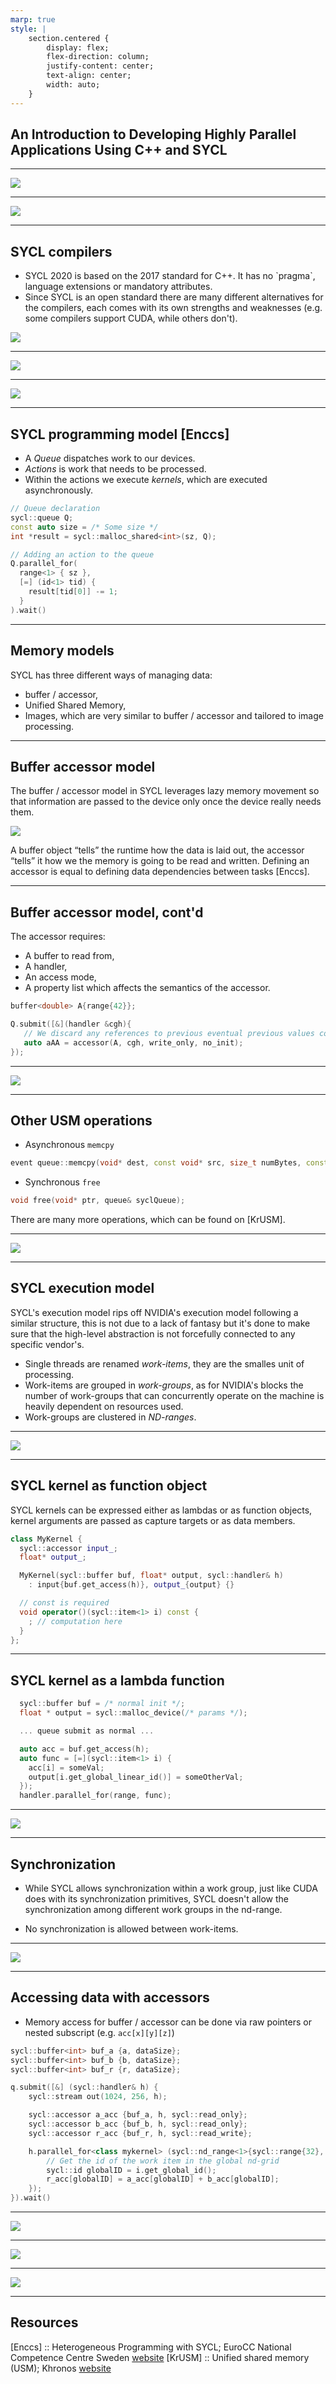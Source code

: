 ```yaml
---
marp: true
style: |
    section.centered {
        display: flex;
        flex-direction: column;
        justify-content: center;
        text-align: center;
        width: auto;
    }
---
```


<!-- _class: centered -->

## An Introduction to Developing Highly Parallel Applications Using C++ and SYCL

---

<!-- _class: centered -->

<img src="./img/what-is-sycl.png">

---

<!-- _class: centered -->

<img src="./img/sycl-compile.png">

---

## SYCL compilers

<div class="himg">
  <ul>
  <li> SYCL 2020 is based on the 2017 standard for C++. It has no `pragma`, language extensions or mandatory attributes.
  <li> Since SYCL is an open standard there are many different alternatives for the compilers, each comes with its own strengths and weaknesses (e.g. some compilers support CUDA, while others don't).
  </ul>
  <img src="./img/sycl-compilers.png">
</div>

---

<!-- _class: centered -->

<img src="./img/sycl-interface.png">

---

<!-- _class: centered -->

<img src="./img/sycl-compile-model.png">

---

## SYCL programming model \[Enccs\]

- A _Queue_ dispatches work to our devices.
- _Actions_ is work that needs to be processed.
- Within the actions we execute _kernels_, which are executed asynchronously.

```c++
// Queue declaration
sycl::queue Q;
const auto size = /* Some size */
int *result = sycl::malloc_shared<int>(sz, Q);

// Adding an action to the queue
Q.parallel_for(
  range<1> { sz },
  [=] (id<1> tid) {
    result[tid[0]] -= 1;
  }
).wait()
```

---

## Memory models

SYCL has three different ways of managing data:
- buffer / accessor,
- Unified Shared Memory,
- Images, which are very similar to buffer / accessor and tailored to image processing.

---

## Buffer accessor model

The buffer / accessor model in SYCL leverages lazy memory movement so that information are passed to the device only once the device really needs them.

<div class="himg">
  <img src="./img/buffer.png">
</div>

A buffer object “tells” the runtime how the data is laid out, the accessor “tells” it how we the memory is going to be read and written. Defining an accessor is equal to defining data dependencies between tasks \[Enccs\].

---

## Buffer accessor model, cont'd

The accessor requires:

- A buffer to read from,
- A handler,
- An access mode,
- A property list which affects the semantics of the accessor.

```c++
buffer<double> A{range{42}};

Q.submit([&](handler &cgh){
   // We discard any references to previous eventual previous values contained in the accessor
   auto aAA = accessor(A, cgh, write_only, no_init);
});
```


---

<!-- _class: centered -->

<img src="./img/usm-malloc-device.png">

---

## Other USM operations

- Asynchronous `memcpy`
```c++
event queue::memcpy(void* dest, const void* src, size_t numBytes, const std::vector &depEvents);
```

- Synchronous `free`
```c++
void free(void* ptr, queue& syclQueue);
```

There are many more operations, which can be found on \[KrUSM\].

---

<!-- _class: centered -->

<img src="./img/ba-vs-usm.png">

---

## SYCL execution model

SYCL's execution model rips off NVIDIA's execution model following a similar structure, this is not due to a lack of fantasy but it's done to make sure that the high-level abstraction is not forcefully connected to any specific vendor's.

- Single threads are renamed _work-items_, they are the smalles unit of processing.
- Work-items are grouped in _work-groups_, as for NVIDIA's blocks the number of work-groups that can concurrently operate on the machine is heavily dependent on resources used.
- Work-groups are clustered in _ND-ranges_.

---

<!-- _class: centered -->

<img src="./img/sycl-nd-range.png">

---

## SYCL kernel as function object

SYCL kernels can be expressed either as lambdas or as function objects, kernel arguments are passed as capture targets or as data members.

```c++
class MyKernel {
  sycl::accessor input_;
  float* output_;

  MyKernel(sycl::buffer buf, float* output, sycl::handler& h)
    : input{buf.get_access(h)}, output_{output} {}

  // const is required
  void operator()(sycl::item<1> i) const {
    ; // computation here
  }
};
```

---

## SYCL kernel as a lambda function

```c++
  sycl::buffer buf = /* normal init */;
  float * output = sycl::malloc_device(/* params */);

  ... queue submit as normal ...

  auto acc = buf.get_access(h);
  auto func = [=](sycl::item<1> i) {
    acc[i] = someVal;
    output[i.get_global_linear_id()] = someOtherVal;
  });
  handler.parallel_for(range, func);
```

---

<!-- _class: centered -->

<img src="./img/work-item-exec.png">

---

## Synchronization

- While SYCL allows synchronization within a work group, just like CUDA does with its synchronization primitives, SYCL doesn't allow the synchronization among different work groups in the nd-range.

- No synchronization is allowed between work-items.

---

<!-- _class: centered -->

<img src="./img/memory-model.png">

---

## Accessing data with accessors

- Memory access for buffer / accessor can be done via raw pointers or nested subscript (e.g. `acc[x][y][z]`)

```c++
sycl::buffer<int> buf_a {a, dataSize};
sycl::buffer<int> buf_b {b, dataSize};
sycl::buffer<int> buf_r {r, dataSize};

q.submit([&] (sycl::handler& h) {
    sycl::stream out(1024, 256, h); 

    sycl::accessor a_acc {buf_a, h, sycl::read_only};
    sycl::accessor b_acc {buf_b, h, sycl::read_only};
    sycl::accessor r_acc {buf_r, h, sycl::read_write};

    h.parallel_for<class mykernel> (sycl::nd_range<1>{sycl::range{32}, sycl::range{64}}, [=](sycl::nd_item<1> i) {
        // Get the id of the work item in the global nd-grid
        sycl::id globalID = i.get_global_id();
        r_acc[globalID] = a_acc[globalID] + b_acc[globalID]; 
    });
}).wait()
```

---

<!-- _class: centered -->

<img src="./img/data_dependency_1.png">

---

<!-- _class: centered -->

<img src="./img/data_dependency_2.png">

---

<!-- _class: centered -->

<img src="./img/concurrent_data_flow.png">


---

## Resources

\[Enccs\] :: Heterogeneous Programming with SYCL; EuroCC National Competence Centre Sweden [website](https://enccs.github.io/sycl-workshop/what-is-sycl/) 
\[KrUSM\] :: Unified shared memory (USM); Khronos [website](https://github.khronos.org/SYCL_Reference/usm.html)
